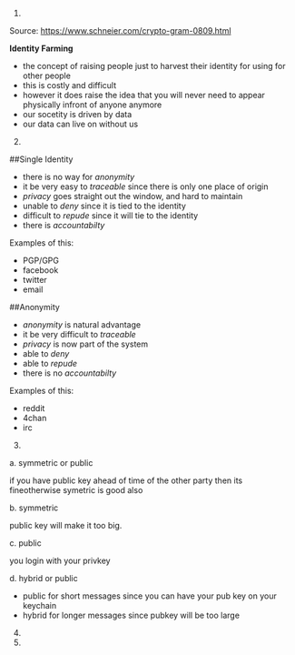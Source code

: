 1.
Source: https://www.schneier.com/crypto-gram-0809.html

**Identity Farming**

- the concept of raising people just to harvest their identity for using for other people
- this is costly and difficult
- however it does raise the idea that you will never need to appear physically infront of anyone anymore
- our socetity is driven by data
- our data can live on without us

2.

##Single Identity

- there is no way for *anonymity*
- it be very easy to *traceable* since there is only one place of origin
- *privacy* goes straight out the window, and hard to maintain
- unable to *deny* since it is tied to the identity
- difficult to *repude* since it will tie to the identity
- there is *accountabilty* 

Examples of this:

- PGP/GPG
- facebook
- twitter
- email

##Anonymity

- *anonymity* is natural advantage
- it be very difficult to *traceable* 
- *privacy* is now part of the system
- able to *deny*
- able to *repude*
- there is no *accountabilty* 

Examples of this:

- reddit
- 4chan
- irc

3.

a. symmetric or public

if you have public key ahead of time of the other party then its fineotherwise symetric is good also

b. symmetric

public key will make it too big.

c. public

you login with your privkey

d. hybrid or public

- public for short messages since you can have your pub key on your keychain
- hybrid for longer messages since pubkey will be too large

4.


5.